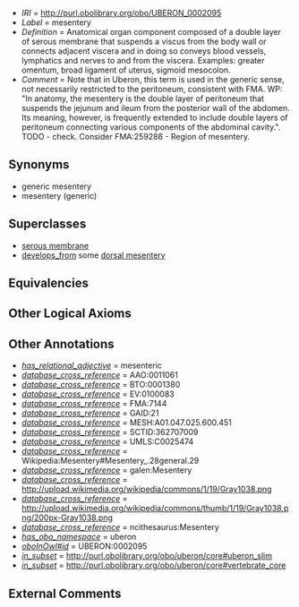  * *IRI* = http://purl.obolibrary.org/obo/UBERON_0002095
 * *Label* = mesentery
 * *Definition* = Anatomical organ component composed of a double layer of serous membrane that suspends a viscus from the body wall or connects adjacent viscera and in doing so conveys blood vessels, lymphatics and nerves to and from the viscera.  Examples: greater omentum, broad ligament of uterus, sigmoid mesocolon.
 * *Comment* = Note that in Uberon, this term is used in the generic sense, not necessarily restricted to the peritoneum, consistent with FMA. WP: "In anatomy, the mesentery is the double layer of peritoneum that suspends the jejunum and ileum from the posterior wall of the abdomen. Its meaning, however, is frequently extended to include double layers of peritoneum connecting various components of the abdominal cavity.". TODO - check. Consider FMA:259286 - Region of mesentery.

## Synonyms

 * generic mesentery
 * mesentery (generic)

## Superclasses

 * [serous membrane](../../UBERON/42/UBERON_0000042.md)
 * [develops_from](../../RO/02/RO_0002202.md) some [dorsal mesentery](../../UBERON/96/UBERON_0002296.md)

## Equivalencies


## Other Logical Axioms


## Other Annotations

 * *[has_relational_adjective](../../UBPROP/07/UBPROP_0000007.md)* = mesenteric
 * *[database_cross_reference](../../ef/oboInOwl#hasDbXref.md)* = AAO:0011061
 * *[database_cross_reference](../../ef/oboInOwl#hasDbXref.md)* = BTO:0001380
 * *[database_cross_reference](../../ef/oboInOwl#hasDbXref.md)* = EV:0100083
 * *[database_cross_reference](../../ef/oboInOwl#hasDbXref.md)* = FMA:7144
 * *[database_cross_reference](../../ef/oboInOwl#hasDbXref.md)* = GAID:21
 * *[database_cross_reference](../../ef/oboInOwl#hasDbXref.md)* = MESH:A01.047.025.600.451
 * *[database_cross_reference](../../ef/oboInOwl#hasDbXref.md)* = SCTID:362707009
 * *[database_cross_reference](../../ef/oboInOwl#hasDbXref.md)* = UMLS:C0025474
 * *[database_cross_reference](../../ef/oboInOwl#hasDbXref.md)* = Wikipedia:Mesentery#Mesentery_.28general.29
 * *[database_cross_reference](../../ef/oboInOwl#hasDbXref.md)* = galen:Mesentery
 * *[database_cross_reference](../../ef/oboInOwl#hasDbXref.md)* = http://upload.wikimedia.org/wikipedia/commons/1/19/Gray1038.png
 * *[database_cross_reference](../../ef/oboInOwl#hasDbXref.md)* = http://upload.wikimedia.org/wikipedia/commons/thumb/1/19/Gray1038.png/200px-Gray1038.png
 * *[database_cross_reference](../../ef/oboInOwl#hasDbXref.md)* = ncithesaurus:Mesentery
 * *[has_obo_namespace](../../ce/oboInOwl#hasOBONamespace.md)* = uberon
 * *[oboInOwl#id](../../id/oboInOwl#id.md)* = UBERON:0002095
 * *[in_subset](../../et/oboInOwl#inSubset.md)* = http://purl.obolibrary.org/obo/uberon/core#uberon_slim
 * *[in_subset](../../et/oboInOwl#inSubset.md)* = http://purl.obolibrary.org/obo/uberon/core#vertebrate_core

## External Comments

